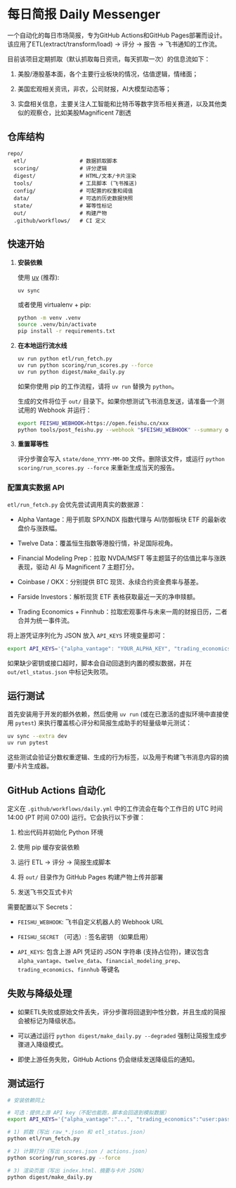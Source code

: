 # 每日简报 Daily Messenger

一个自动化的每日市场简报，专为GitHub Actions和GitHub Pages部署而设计。该应用了ETL(extract/transform/load) → 评分 → 报告 → 飞书通知的工作流。

目前该项目定期抓取（默认抓取每日资讯，每天抓取一次）的信息流如下：

1. 美股/港股基本面，各个主要行业板块的情况，估值逻辑，情绪面；

2. 美国宏观相关资讯，非农，公司财报，AI大模型动态等；

3. 实盘相关信息，主要关注人工智能和比特币等数字货币相关赛道，以及其他类似的观察仓，比如美股Magnificent 7剧透

## 仓库结构

```tree
repo/
  etl/                 # 数据抓取脚本
  scoring/             # 评分逻辑
  digest/              # HTML/文本/卡片渲染
  tools/               # 工具脚本 (飞书推送)
  config/              # 可配置的权重和阈值
  data/                # 可选的历史数据快照
  state/               # 幂等性标记
  out/                 # 构建产物
  .github/workflows/   # CI 定义
```

## 快速开始

1. **安装依赖**

    使用 [uv](https://github.com/astral-sh/uv) (推荐):

    ```bash
    uv sync
    ```

    或者使用 virtualenv + pip:

    ```bash
    python -m venv .venv
    source .venv/bin/activate
    pip install -r requirements.txt
    ```

2. **在本地运行流水线**

    ```bash
    uv run python etl/run_fetch.py
    uv run python scoring/run_scores.py --force
    uv run python digest/make_daily.py
    ```

    如果你使用 pip 的工作流程，请将 `uv run` 替换为 `python`。

    生成的文件将位于 `out/` 目录下。如果你想测试飞书消息发送，请准备一个测试用的 Webhook 并运行：

    ```bash
    export FEISHU_WEBHOOK=https://open.feishu.cn/xxx
    python tools/post_feishu.py --webhook "$FEISHU_WEBHOOK" --summary out/digest_summary.txt --card out/digest_card.json
    ```

3. **重置幂等性**

    评分步骤会写入 `state/done_YYYY-MM-DD` 文件。删除该文件，或运行 `python scoring/run_scores.py --force` 来重新生成当天的报告。

### 配置真实数据 API

`etl/run_fetch.py` 会优先尝试调用真实的数据源：

* Alpha Vantage：用于抓取 SPX/NDX 指数代理与 AI/防御板块 ETF 的最新收盘价与涨跌幅。

* Twelve Data：覆盖恒生指数等港股行情，补足国际视角。

* Financial Modeling Prep：拉取 NVDA/MSFT 等主题篮子的估值比率与涨跌表现，驱动 AI 与 Magnificent 7 主题打分。

* Coinbase / OKX：分别提供 BTC 现货、永续合约资金费率与基差。

* Farside Investors：解析现货 ETF 表格获取最近一天的净申赎额。

* Trading Economics + Finnhub：拉取宏观事件与未来一周的财报日历，二者合并为统一事件流。

将上游凭证序列化为 JSON 放入 `API_KEYS` 环境变量即可：

```bash
export API_KEYS='{"alpha_vantage": "YOUR_ALPHA_KEY", "trading_economics": "user:password", "twelve_data": "TD_KEY", "financial_modeling_prep": "FMP_KEY", "finnhub": "FINNHUB_TOKEN"}'
```

如果缺少密钥或接口超时，脚本会自动回退到内置的模拟数据，并在 `out/etl_status.json` 中标记失败项。

## 运行测试

首先安装用于开发的额外依赖，然后使用 `uv run` (或在已激活的虚拟环境中直接使用 `pytest`) 来执行覆盖核心评分和简报生成助手的轻量级单元测试：

```bash
uv sync --extra dev
uv run pytest
```

这些测试会验证分数权重逻辑、生成的行为标签，以及用于构建飞书消息内容的摘要/卡片生成器。

## GitHub Actions 自动化

定义在 `.github/workflows/daily.yml` 中的工作流会在每个工作日的 UTC 时间 14:00 (PT 时间 07:00) 运行。它会执行以下步骤：

1. 检出代码并初始化 Python 环境

2. 使用 pip 缓存安装依赖

3. 运行 ETL → 评分 → 简报生成脚本

4. 将 `out/` 目录作为 GitHub Pages 构建产物上传并部署

5. 发送飞书交互式卡片

需要配置以下 Secrets：

* `FEISHU_WEBHOOK`: 飞书自定义机器人的 Webhook URL

* `FEISHU_SECRET` （可选）: 签名密钥 （如果启用）

* `API_KEYS`: 包含上游 API 凭证的 JSON 字符串 (支持占位符)，建议包含
`alpha_vantage`、`twelve_data`、`financial_modeling_prep`、`trading_economics`、`finnhub` 等键名

## 失败与降级处理

* 如果ETL失败或原始文件丢失，评分步骤将回退到中性分数，并且生成的简报会被标记为降级状态。

* 可以通过运行 `python digest/make_daily.py --degraded` 强制让简报生成步骤进入降级模式。

* 即使上游任务失败，GitHub Actions 仍会继续发送降级后的通知。

## 测试运行

```bash
# 安装依赖同上

# 可选：提供上游 API key（不配也能跑，脚本会回退到模拟数据）
export API_KEYS='{"alpha_vantage":"...", "trading_economics":"user:pass", "twelve_data":"...", "financial_modeling_prep":"...", "finnhub":"..."}'

# 1) 抓数（写出 raw_*.json 和 etl_status.json）
python etl/run_fetch.py

# 2) 计算打分（写出 scores.json / actions.json）
python scoring/run_scores.py --force

# 3) 渲染页面（写出 index.html、摘要与卡片 JSON）
python digest/make_daily.py
```
